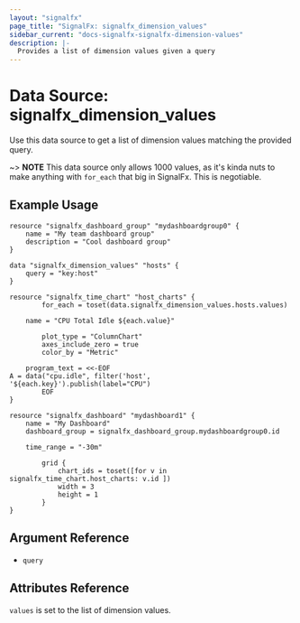 ```yaml
---
layout: "signalfx"
page_title: "SignalFx: signalfx_dimension_values"
sidebar_current: "docs-signalfx-signalfx-dimension-values"
description: |-
  Provides a list of dimension values given a query
---
```


# Data Source: signalfx_dimension_values

Use this data source to get a list of dimension values matching the provided query.

~> **NOTE** This data source only allows 1000 values, as it's kinda nuts to make anything with `for_each` that big in SignalFx. This is negotiable.

## Example Usage

```hcl
resource "signalfx_dashboard_group" "mydashboardgroup0" {
    name = "My team dashboard group"
    description = "Cool dashboard group"
}

data "signalfx_dimension_values" "hosts" {
	query = "key:host"
}

resource "signalfx_time_chart" "host_charts" {
		for_each = toset(data.signalfx_dimension_values.hosts.values)

    name = "CPU Total Idle ${each.value}"

		plot_type = "ColumnChart"
		axes_include_zero = true
		color_by = "Metric"

    program_text = <<-EOF
A = data("cpu.idle", filter('host', '${each.key}').publish(label="CPU")
        EOF
}

resource "signalfx_dashboard" "mydashboard1" {
    name = "My Dashboard"
    dashboard_group = signalfx_dashboard_group.mydashboardgroup0.id

    time_range = "-30m"

		grid {
			chart_ids = toset([for v in signalfx_time_chart.host_charts: v.id ])
			width = 3
			height = 1
		}
}
```

## Argument Reference

* `query`

## Attributes Reference

`values` is set to the list of dimension values.

